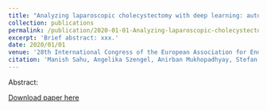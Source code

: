 ```yaml
---
title: "Analyzing laparoscopic cholecystectomy with deep learning: automatic detection of surgical tools and phases"
collection: publications
permalink: /publication/2020-01-01-Analyzing-laparoscopic-cholecystectomy-number-4
excerpt: 'Brief abstract: xxx.'
date: 2020/01/01
venue: '28th International Congress of the European Association for Endoscopic Surgery (EAES)'
citation: 'Manish Sahu, Angelika Szengel, Anirban Mukhopadhyay, Stefan Zachow. (2020). &quot;Analyzing laparoscopic cholecystectomy with deep learning: automatic detection of surgical tools and phases.&quot; <i>28th International Congress of the European Association for Endoscopic Surgery (EAES 2020)</i>.'
---
```

Abstract:

[Download paper here](http://academicpages.github.io/files/paper4.pdf)
